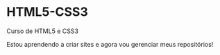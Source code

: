 # HTML5-CSS3
 Curso de HTML5 e CSS3

 Estou aprendendo a criar sites e agora vou gerenciar meus repositórios!

